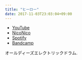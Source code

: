 ```yaml
---
title: "ヒーロー"
date: 2017-11-03T23:03:04+09:00
---
```


- [YouTube](https://www.youtube.com/watch?B64qXhYbeZ0)
- [NicoNico](https://nico.ms/sm32211131)
- [Spotify](https://open.spotify.com/track/3QOkHLFFVsdmNrghWzoRP2)
- [Bandcamp](https://mikirihasshap.bandcamp.com/track/--6)

オールディーズエレクトリックドラム.